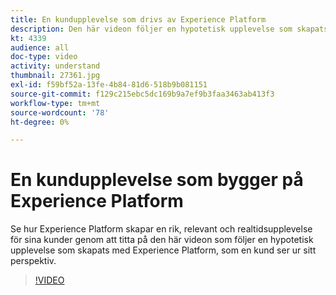 ```yaml
---
title: En kundupplevelse som drivs av Experience Platform
description: Den här videon följer en hypotetisk upplevelse som skapats med Adobe Experience Platform, som en kund ser ur sitt perspektiv. Se hur Experience Platform skapar en rik, relevant upplevelse i realtid.
kt: 4339
audience: all
doc-type: video
activity: understand
thumbnail: 27361.jpg
exl-id: f59bf52a-13fe-4b84-81d6-518b9b081151
source-git-commit: f129c215ebc5dc169b9a7ef9b3faa3463ab413f3
workflow-type: tm+mt
source-wordcount: '78'
ht-degree: 0%

---
```


# En kundupplevelse som bygger på Experience Platform

Se hur Experience Platform skapar en rik, relevant och realtidsupplevelse för sina kunder genom att titta på den här videon som följer en hypotetisk upplevelse som skapats med Experience Platform, som en kund ser ur sitt perspektiv.

>[!VIDEO](https://video.tv.adobe.com/v/27361?quality=12&learn=on)
